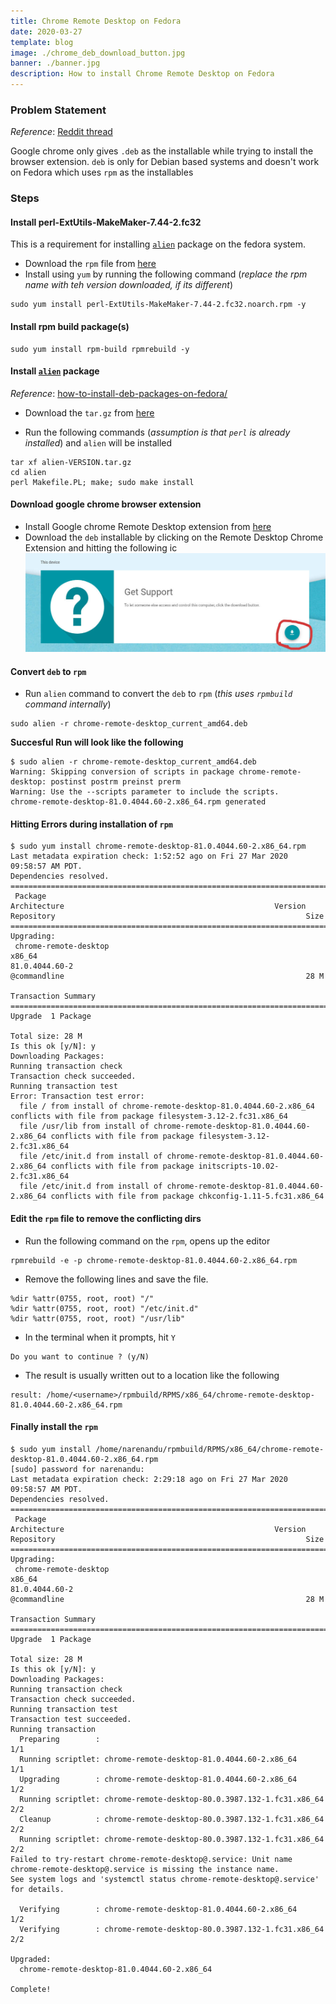 ```yaml
---
title: Chrome Remote Desktop on Fedora
date: 2020-03-27
template: blog
image: ./chrome_deb_download_button.jpg
banner: ./banner.jpg
description: How to install Chrome Remote Desktop on Fedora
---
```


### Problem Statement

_Reference_: [Reddit thread](https://www.reddit.com/r/Fedora/comments/ah6d0w/how_do_you_install_chrome_remote_desktop_on_fedora/)

Google chrome only gives `.deb` as the installable while trying to install the browser extension. `deb` is only for Debian based systems and doesn't work on Fedora which uses `rpm` as the installables

### Steps

#### Install perl-ExtUtils-MakeMaker-7.44-2.fc32

This is a requirement for installing [`alien`](http://joeyh.name/code/alien/) package on the fedora system.

-   Download the `rpm` file from [here](https://kojipkgs.fedoraproject.org//packages/perl-ExtUtils-MakeMaker/7.44/2.fc32/noarch/perl-ExtUtils-MakeMaker-7.44-2.fc32.noarch.rpm)
-   Install using `yum` by running the following command (_replace the rpm name with teh version downloaded, if its different_)

```
sudo yum install perl-ExtUtils-MakeMaker-7.44-2.fc32.noarch.rpm -y
```

#### Install rpm build package(s)

```
sudo yum install rpm-build rpmrebuild -y
```

#### Install [`alien`](http://joeyh.name/code/alien/) package

_Reference_: [how-to-install-deb-packages-on-fedora/](https://www.systutorials.com/how-to-install-deb-packages-on-fedora/)

-   Download the `tar.gz` from [here](http://ftp.de.debian.org/debian/pool/main/a/alien/alien_8.92.tar.gz)

-   Run the following commands (_assumption is that `perl` is already installed_) and `alien` will be installed

```
tar xf alien-VERSION.tar.gz
cd alien
perl Makefile.PL; make; sudo make install
```

#### Download google chrome browser extension

-   Install Google chrome Remote Desktop extension from [here](https://chrome.google.com/webstore/detail/chrome-remote-desktop/gbchcmhmhahfdphkhkmpfmihenigjmpp)
-   Download the `deb` installable by clicking on the Remote Desktop Chrome Extension and hitting the following ic
    ![image](./chrome_deb_download_button.jpg)

#### Convert `deb` to `rpm`

-   Run `alien` command to convert the `deb` to `rpm` (_this uses `rpmbuild` command internally_)

```
sudo alien -r chrome-remote-desktop_current_amd64.deb
```

**Succesful Run will look like the following**

```
$ sudo alien -r chrome-remote-desktop_current_amd64.deb
Warning: Skipping conversion of scripts in package chrome-remote-desktop: postinst postrm preinst prerm
Warning: Use the --scripts parameter to include the scripts.
chrome-remote-desktop-81.0.4044.60-2.x86_64.rpm generated
```

#### Hitting Errors during installation of `rpm`

```
$ sudo yum install chrome-remote-desktop-81.0.4044.60-2.x86_64.rpm
Last metadata expiration check: 1:52:52 ago on Fri 27 Mar 2020 09:58:57 AM PDT.
Dependencies resolved.
================================================================================================================================================================================================================================================================================
 Package                                                                   Architecture                                               Version                                                            Repository                                                        Size
================================================================================================================================================================================================================================================================================
Upgrading:
 chrome-remote-desktop                                                     x86_64                                                     81.0.4044.60-2                                                     @commandline                                                      28 M

Transaction Summary
================================================================================================================================================================================================================================================================================
Upgrade  1 Package

Total size: 28 M
Is this ok [y/N]: y
Downloading Packages:
Running transaction check
Transaction check succeeded.
Running transaction test
Error: Transaction test error:
  file / from install of chrome-remote-desktop-81.0.4044.60-2.x86_64 conflicts with file from package filesystem-3.12-2.fc31.x86_64
  file /usr/lib from install of chrome-remote-desktop-81.0.4044.60-2.x86_64 conflicts with file from package filesystem-3.12-2.fc31.x86_64
  file /etc/init.d from install of chrome-remote-desktop-81.0.4044.60-2.x86_64 conflicts with file from package initscripts-10.02-2.fc31.x86_64
  file /etc/init.d from install of chrome-remote-desktop-81.0.4044.60-2.x86_64 conflicts with file from package chkconfig-1.11-5.fc31.x86_64

```

#### Edit the `rpm` file to remove the conflicting dirs

-   Run the following command on the `rpm`, opens up the editor

```
rpmrebuild -e -p chrome-remote-desktop-81.0.4044.60-2.x86_64.rpm
```

-   Remove the following lines and save the file.

```
%dir %attr(0755, root, root) "/"
%dir %attr(0755, root, root) "/etc/init.d"
%dir %attr(0755, root, root) "/usr/lib"
```

-   In the terminal when it prompts, hit `Y`

```
Do you want to continue ? (y/N)
```

-   The result is usually written out to a location like the following

```
result: /home/<username>/rpmbuild/RPMS/x86_64/chrome-remote-desktop-81.0.4044.60-2.x86_64.rpm
```

#### Finally install the `rpm`

```
$ sudo yum install /home/narenandu/rpmbuild/RPMS/x86_64/chrome-remote-desktop-81.0.4044.60-2.x86_64.rpm
[sudo] password for narenandu:
Last metadata expiration check: 2:29:18 ago on Fri 27 Mar 2020 09:58:57 AM PDT.
Dependencies resolved.
================================================================================================================================================================================================================================================================================
 Package                                                                   Architecture                                               Version                                                            Repository                                                        Size
================================================================================================================================================================================================================================================================================
Upgrading:
 chrome-remote-desktop                                                     x86_64                                                     81.0.4044.60-2                                                     @commandline                                                      28 M

Transaction Summary
================================================================================================================================================================================================================================================================================
Upgrade  1 Package

Total size: 28 M
Is this ok [y/N]: y
Downloading Packages:
Running transaction check
Transaction check succeeded.
Running transaction test
Transaction test succeeded.
Running transaction
  Preparing        :                                                                                                                                                                                                                                                        1/1
  Running scriptlet: chrome-remote-desktop-81.0.4044.60-2.x86_64                                                                                                                                                                                                            1/1
  Upgrading        : chrome-remote-desktop-81.0.4044.60-2.x86_64                                                                                                                                                                                                            1/2
  Running scriptlet: chrome-remote-desktop-80.0.3987.132-1.fc31.x86_64                                                                                                                                                                                                      2/2
  Cleanup          : chrome-remote-desktop-80.0.3987.132-1.fc31.x86_64                                                                                                                                                                                                      2/2
  Running scriptlet: chrome-remote-desktop-80.0.3987.132-1.fc31.x86_64                                                                                                                                                                                                      2/2
Failed to try-restart chrome-remote-desktop@.service: Unit name chrome-remote-desktop@.service is missing the instance name.
See system logs and 'systemctl status chrome-remote-desktop@.service' for details.

  Verifying        : chrome-remote-desktop-81.0.4044.60-2.x86_64                                                                                                                                                                                                            1/2
  Verifying        : chrome-remote-desktop-80.0.3987.132-1.fc31.x86_64                                                                                                                                                                                                      2/2

Upgraded:
  chrome-remote-desktop-81.0.4044.60-2.x86_64

Complete!

```
